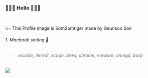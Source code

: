 ### 🌱🌱🌱 Hello 🌱🌱🌱 
<br/>

<= This Profile image is SomSomtiger made by Geunsoo Son

###### 1. Macbook setting 🌱
> ###### vscode, iterm2, xcode, brew, chrome, vmware, omega, burp

<a href="https://github.com/devxb/gitanimals">
  <img src="https://render.gitanimals.org/farms/soovwv"/>
</a>

  
<!---
soovwv/soovwv is a ✨ special ✨ repository because its `README.md` (this file) appears on your GitHub profile.
You can click the Preview link to take a look at your changes.
--->
